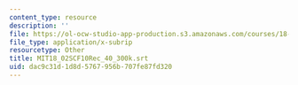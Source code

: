 ```yaml
---
content_type: resource
description: ''
file: https://ol-ocw-studio-app-production.s3.amazonaws.com/courses/18-02sc-multivariable-calculus-fall-2010/dac9c31d1d8d5767956b707fe87fd320_MIT18_02SCF10Rec_40_300k.vtt
file_type: application/x-subrip
resourcetype: Other
title: MIT18_02SCF10Rec_40_300k.srt
uid: dac9c31d-1d8d-5767-956b-707fe87fd320
---
```

